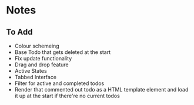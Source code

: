 # Notes

## To Add

- Colour schemeing
- Base Todo that gets deleted at the start
- Fix update functionality
- Drag and drop feature
- Active States
- Tabbed Interface
- Filter for active and completed todos
- Render that commented out todo as a HTML template element and load it up at the start if there're no current todos
